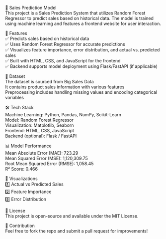 🛒 Sales Prediction Model<br>
This project is a Sales Prediction System that utilizes Random Forest Regressor to predict sales based on historical data. The model is trained using machine learning and features a frontend website for user interaction.

📌 Features<br>
✅ Predicts sales based on historical data<br>
✅ Uses Random Forest Regressor for accurate predictions<br>
✅ Visualizes feature importance, error distribution, and actual vs. predicted sales<br>
✅ Built with HTML, CSS, and JavaScript for the frontend<br>
✅ Backend supports model deployment using Flask/FastAPI (if applicable)<br>

📂 Dataset<br>
The dataset is sourced from Big Sales Data <br>
It contains product sales information with various features <br>
Preprocessing includes handling missing values and encoding categorical variables <br>

🛠️ Tech Stack <br>
Machine Learning: Python, Pandas, NumPy, Scikit-Learn <br>
Model: Random Forest Regressor <br>
Visualization: Matplotlib, Seaborn <br>
Frontend: HTML, CSS, JavaScript <br>
Backend (optional): Flask / FastAPI <br>

📊 Model Performance <br>
Mean Absolute Error (MAE): 723.29 <br>
Mean Squared Error (MSE): 1,120,309.75 <br>
Root Mean Squared Error (RMSE): 1,058.45 <br>
R² Score: 0.466 <br>

📸 Visualizations<br>
1️⃣ Actual vs Predicted Sales <br>
2️⃣ Feature Importance<br>
3️⃣ Error Distribution<br>

📜 License <br>
This project is open-source and available under the MIT License. <br>

🙌 Contribution <br>
Feel free to fork the repo and submit a pull request for improvements! <br>


